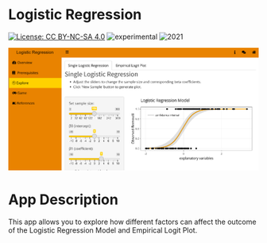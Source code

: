 # Logistic Regression

[![License: CC BY-NC-SA 4.0](https://img.shields.io/badge/License-CC%20BY--NC--SA%204.0-lightgrey.svg)](https://creativecommons.org/licenses/by-nc-sa/4.0/) 
![experimental](https://img.shields.io/badge/lifecycle-experimental-orange)
![2021](https://img.shields.io/badge/year-2021-lightgrey)

![App Screenshot](../docs/screenshot.png)

# App Description
This app allows you to explore how different factors can affect the outcome of the Logistic Regression Model and Empirical Logit Plot.
